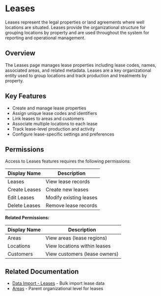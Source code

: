 # Leases

Leases represent the legal properties or land agreements where well locations are situated. Leases provide the organizational structure for grouping locations by property and are used throughout the system for reporting and operational management.

## Overview

The Leases page manages lease properties including lease codes, names, associated areas, and related metadata. Leases are a key organizational entity used to group locations and track production and treatments by property.

## Key Features

* Create and manage lease properties
* Assign unique lease codes and identifiers
* Link leases to areas and customers
* Associate multiple locations to each lease
* Track lease-level production and activity
* Configure lease-specific settings and preferences

## Permissions

Access to Leases features requires the following permissions:

| Display Name | Description |
|--------------|-------------|
| Leases | View lease records |
| Create Leases | Create new leases |
| Edit Leases | Modify existing leases |
| Delete Leases | Remove lease records |

**Related Permissions:**

| Display Name | Description |
|--------------|-------------|
| Areas | View areas (lease regions) |
| Locations | View locations within leases |
| Customers | View customers (lease owners) |

## Related Documentation

* [Data Import - Leases](../Imports/Leases.md) - Bulk import lease data
* [Areas](Areas.md) - Parent organizational level for leases

